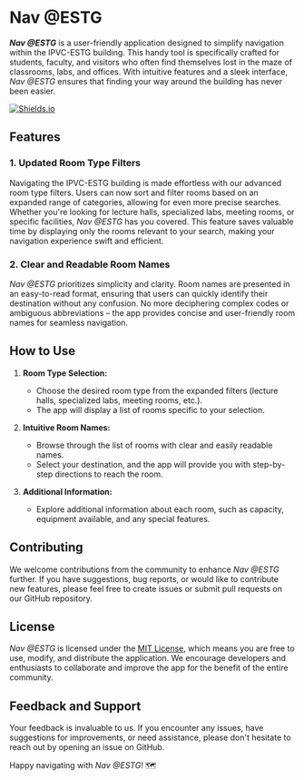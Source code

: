 
# Nav @ESTG

***Nav @ESTG*** is a user-friendly application designed to simplify navigation within the IPVC-ESTG building. This handy tool is specifically crafted for students, faculty, and visitors who often find themselves lost in the maze of classrooms, labs, and offices. With intuitive features and a sleek interface, *Nav @ESTG* ensures that finding your way around the building has never been easier.

[![Shields.io](https://img.shields.io/badge/Download-APK-orange?link=https%3A%2F%2Fgithub.com%2FGoncaloC25%2FESTG_Mapper%2Freleases%2Fdownload%2FRelease%2FESTG.Mapper.apk
)]((https://github.com/GoncaloC25/Nav-ESTG/releases/download/V1.2.1/Nav@ESTG_V1.2.1.apk))

## Features

### 1. **Updated Room Type Filters**
Navigating the IPVC-ESTG building is made effortless with our advanced room type filters. Users can now sort and filter rooms based on an expanded range of categories, allowing for even more precise searches. Whether you're looking for lecture halls, specialized labs, meeting rooms, or specific facilities, *Nav @ESTG* has you covered. This feature saves valuable time by displaying only the rooms relevant to your search, making your navigation experience swift and efficient.

### 2. **Clear and Readable Room Names**
*Nav @ESTG* prioritizes simplicity and clarity. Room names are presented in an easy-to-read format, ensuring that users can quickly identify their destination without any confusion. No more deciphering complex codes or ambiguous abbreviations – the app provides concise and user-friendly room names for seamless navigation.

## How to Use

1. **Room Type Selection:**
    - Choose the desired room type from the expanded filters (lecture halls, specialized labs, meeting rooms, etc.).
    - The app will display a list of rooms specific to your selection.

2. **Intuitive Room Names:**
    - Browse through the list of rooms with clear and easily readable names.
    - Select your destination, and the app will provide you with step-by-step directions to reach the room.

3. **Additional Information:**
    - Explore additional information about each room, such as capacity, equipment available, and any special features.

## Contributing

We welcome contributions from the community to enhance *Nav @ESTG* further. If you have suggestions, bug reports, or would like to contribute new features, please feel free to create issues or submit pull requests on our GitHub repository.

## License

*Nav @ESTG* is licensed under the [MIT License](LICENSE), which means you are free to use, modify, and distribute the application. We encourage developers and enthusiasts to collaborate and improve the app for the benefit of the entire community.


## Feedback and Support

Your feedback is invaluable to us. If you encounter any issues, have suggestions for improvements, or need assistance, please don't hesitate to reach out by opening an issue on GitHub.

Happy navigating with *Nav @ESTG*! 🗺️
